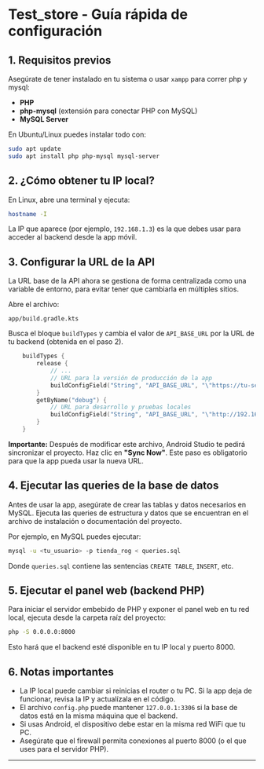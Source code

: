 # Test_store - Guía rápida de configuración

## 1. Requisitos previos

Asegúrate de tener instalado en tu sistema o usar `xampp` para correr php y mysql:

- **PHP**  
- **php-mysql** (extensión para conectar PHP con MySQL)
- **MySQL Server**  

En Ubuntu/Linux puedes instalar todo con:

```sh
sudo apt update
sudo apt install php php-mysql mysql-server
```

## 2. ¿Cómo obtener tu IP local?

En Linux, abre una terminal y ejecuta:

```sh
hostname -I
```
La IP que aparece (por ejemplo, `192.168.1.3`) es la que debes usar para acceder al backend desde la app móvil.

## 3. Configurar la URL de la API

La URL base de la API ahora se gestiona de forma centralizada como una variable de entorno, para evitar tener que cambiarla en múltiples sitios.

Abre el archivo:

```
app/build.gradle.kts
```

Busca el bloque `buildTypes` y cambia el valor de `API_BASE_URL` por la URL de tu backend (obtenida en el paso 2).

```kotlin
    buildTypes {
        release {
            // ...
            // URL para la versión de producción de la app
            buildConfigField("String", "API_BASE_URL", "\"https://tu-servidor.com/api\"")
        }
        getByName("debug") {
            // URL para desarrollo y pruebas locales
            buildConfigField("String", "API_BASE_URL", "\"http://192.168.1.6:8000/admin-panel/php\"")
        }
    }
```

**Importante:** Después de modificar este archivo, Android Studio te pedirá sincronizar el proyecto. Haz clic en **"Sync Now"**. Este paso es obligatorio para que la app pueda usar la nueva URL.

## 4. Ejecutar las queries de la base de datos

Antes de usar la app, asegúrate de crear las tablas y datos necesarios en MySQL. Ejecuta las queries de estructura y datos que se encuentran en el archivo de instalación o documentación del proyecto.

Por ejemplo, en MySQL puedes ejecutar:

```sh
mysql -u <tu_usuario> -p tienda_rog < queries.sql
```

Donde `queries.sql` contiene las sentencias `CREATE TABLE`, `INSERT`, etc.

## 5. Ejecutar el panel web (backend PHP)

Para iniciar el servidor embebido de PHP y exponer el panel web en tu red local, ejecuta desde la carpeta raíz del proyecto:

```sh
php -S 0.0.0.0:8000
```

Esto hará que el backend esté disponible en tu IP local y puerto 8000.

## 6. Notas importantes

- La IP local puede cambiar si reinicias el router o tu PC. Si la app deja de funcionar, revisa la IP y actualízala en el código.
- El archivo `config.php` puede mantener `127.0.0.1:3306` si la base de datos está en la misma máquina que el backend.
- Si usas Android, el dispositivo debe estar en la misma red WiFi que tu PC.
- Asegúrate que el firewall permita conexiones al puerto 8000 (o el que uses para el servidor PHP).

---